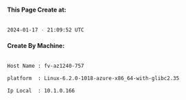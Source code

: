 
   
#### This Page Create at:

```bash

2024-01-17 - 21:09:52 UTC

```

#### Create By Machine:

```bash

Host Name : fv-az1240-757

platform  : Linux-6.2.0-1018-azure-x86_64-with-glibc2.35

Ip Local  : 10.1.0.166

```

